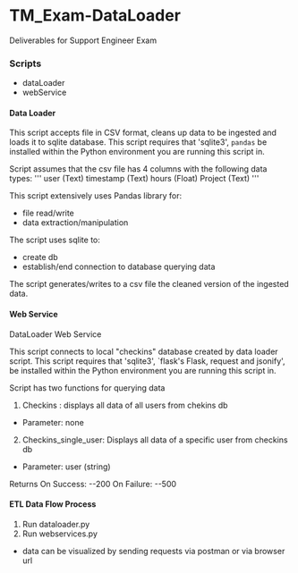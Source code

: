 # TM_Exam-DataLoader
Deliverables for Support Engineer Exam

### Scripts
- dataLoader
- webService

#### Data Loader 

This script accepts file in CSV format, cleans up data to be ingested  and loads it to sqlite database.
This script requires that 'sqlite3', `pandas` be installed within the Python
environment you are running this script in.

Script assumes that the csv file has 4 columns with the following data types:
'''
user (Text)
timestamp (Text)
hours (Float)
Project (Text) 
'''

This script extensively uses Pandas library for:
- file read/write
- data extraction/manipulation

The script uses sqlite to: 
- create db
- establish/end connection to database 
querying data 

The script generates/writes to a csv file the cleaned version of the ingested data. 

#### Web Service

DataLoader Web Service

This script connects to local "checkins" database created by data loader script.
This script requires that 'sqlite3', `flask's Flask, request and jsonify',  be installed within the Python
environment you are running this script in.

Script has two functions for querying data
1. Checkins : displays all data of all users from chekins db
  - Parameter: none
2. Checkins_single_user: Displays all data of a specific user from checkins db
  - Parameter: user (string)

Returns
On Success:
--200
On Failure:
--500


#### ETL Data Flow Process
1. Run dataloader.py 
2. Run webservices.py
- data can be visualized by sending requests via postman or via browser url 
